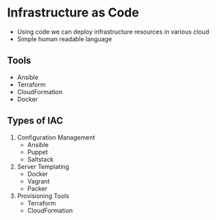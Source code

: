 # Infrastructure as Code
- Using code we can deploy infrastructure resources in various cloud
- Simple human readable language

## Tools
- Ansible
- Terraform
- CloudFormation
- Docker

## Types of IAC
1. Configuration Management
    - Ansible
    - Puppet
    - Saltstack
2. Server Templating
    - Docker
    - Vagrant
    - Packer
3. Provisioning Tools
    - Terraform
    - CloudFormation